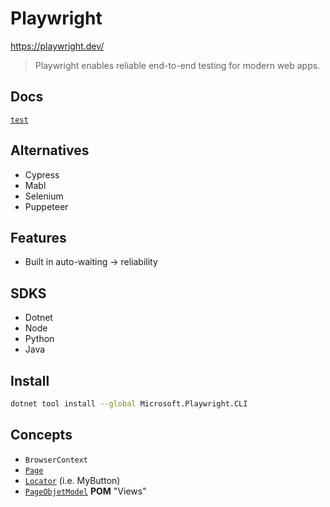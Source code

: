 # Playwright

<https://playwright.dev/>

> Playwright enables reliable end-to-end testing for modern web apps.

## Docs

[`test`](https://playwright.dev/docs/api/class-test#test-after-each)

## Alternatives

* Cypress
* Mabl
* Selenium
* Puppeteer


## Features

* Built in auto-waiting -> reliability

## SDKS

* Dotnet
* Node
* Python
* Java

## Install

```bash
dotnet tool install --global Microsoft.Playwright.CLI
```

## Concepts

* `BrowserContext`
* [`Page`](https://playwright.dev/dotnet/docs/pages)
* [`Locator`](https://playwright.dev/dotnet/docs/locators) (i.e. MyButton)
* [`PageObjetModel`](https://playwright.dev/dotnet/docs/pom) **POM** "Views"

